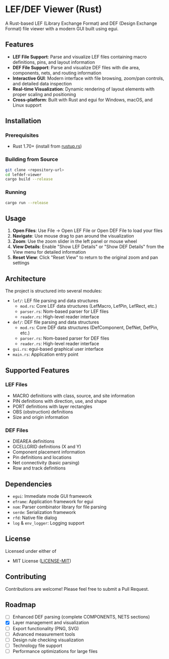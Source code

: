 # LEF/DEF Viewer (Rust)

A Rust-based LEF (Library Exchange Format) and DEF (Design Exchange Format) file viewer with a modern GUI built using egui.

## Features

- **LEF File Support**: Parse and visualize LEF files containing macro definitions, pins, and layout information
- **DEF File Support**: Parse and visualize DEF files with die area, components, nets, and routing information
- **Interactive GUI**: Modern interface with file browsing, zoom/pan controls, and detailed data inspection
- **Real-time Visualization**: Dynamic rendering of layout elements with proper scaling and positioning
- **Cross-platform**: Built with Rust and egui for Windows, macOS, and Linux support

## Installation

### Prerequisites

- Rust 1.70+ (install from [rustup.rs](https://rustup.rs/))

### Building from Source

```bash
git clone <repository-url>
cd lefdef-viewer
cargo build --release
```

### Running

```bash
cargo run --release
```

## Usage

1. **Open Files**: Use File → Open LEF File or Open DEF File to load your files
2. **Navigate**: Use mouse drag to pan around the visualization
3. **Zoom**: Use the zoom slider in the left panel or mouse wheel
4. **View Details**: Enable "Show LEF Details" or "Show DEF Details" from the View menu for detailed information
5. **Reset View**: Click "Reset View" to return to the original zoom and pan settings

## Architecture

The project is structured into several modules:

- `lef/`: LEF file parsing and data structures
  - `mod.rs`: Core LEF data structures (LefMacro, LefPin, LefRect, etc.)
  - `parser.rs`: Nom-based parser for LEF files
  - `reader.rs`: High-level reader interface
- `def/`: DEF file parsing and data structures
  - `mod.rs`: Core DEF data structures (DefComponent, DefNet, DefPin, etc.)
  - `parser.rs`: Nom-based parser for DEF files
  - `reader.rs`: High-level reader interface
- `gui.rs`: egui-based graphical user interface
- `main.rs`: Application entry point

## Supported Features

### LEF Files

- MACRO definitions with class, source, and site information
- PIN definitions with direction, use, and shape
- PORT definitions with layer rectangles
- OBS (obstruction) definitions
- Size and origin information

### DEF Files

- DIEAREA definitions
- GCELLGRID definitions (X and Y)
- Component placement information
- Pin definitions and locations
- Net connectivity (basic parsing)
- Row and track definitions

## Dependencies

- `egui`: Immediate mode GUI framework
- `eframe`: Application framework for egui
- `nom`: Parser combinator library for file parsing
- `serde`: Serialization framework
- `rfd`: Native file dialog
- `log` & `env_logger`: Logging support

## License

Licensed under either of

- MIT License ([LICENSE-MIT](LICENSE))

## Contributing

Contributions are welcome! Please feel free to submit a Pull Request.

## Roadmap

- [ ] Enhanced DEF parsing (complete COMPONENTS, NETS sections)
- [x] Layer management and visualization
- [ ] Export functionality (PNG, SVG)
- [ ] Advanced measurement tools
- [ ] Design rule checking visualization
- [ ] Technology file support
- [ ] Performance optimizations for large files
